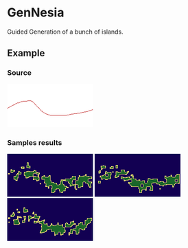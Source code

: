 # GenNesia

Guided Generation of a bunch of islands.

## Example

### Source

![ex1](source.png)

### Samples results

![ex1](examples/ex1.png)
![ex2](examples/ex2.png)
![ex3](examples/ex3.png)
